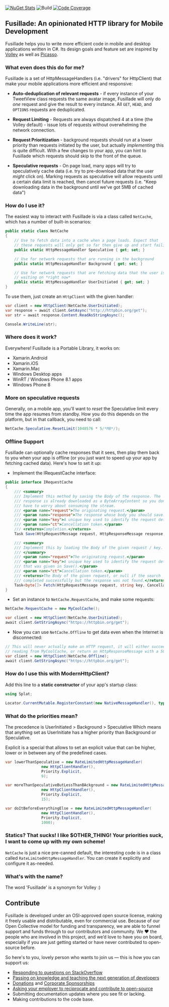 
[![NuGet Stats](https://img.shields.io/nuget/v/fusillade.svg)](https://www.nuget.org/packages/fusillade) ![Build](https://github.com/reactiveui/Fusillade/workflows/Build/badge.svg) [![Code Coverage](https://codecov.io/gh/reactiveui/fusillade/branch/main/graph/badge.svg)](https://codecov.io/gh/reactiveui/akavache)

## Fusillade: An opinionated HTTP library for Mobile Development

Fusillade helps you to write more efficient code in mobile and desktop
applications written in C#. Its design goals and feature set are inspired by
[Volley](http://arnab.ch/blog/2013/08/asynchronous-http-requests-in-android-using-volley/)
as well as [Picasso](http://square.github.io/picasso/).

### What even does this do for me?

Fusillade is a set of HttpMessageHandlers (i.e. "drivers" for HttpClient) that
make your mobile applications more efficient and responsive:

* **Auto-deduplication of relevant requests** - if every instance of your TweetView
  class requests the same avatar image, Fusillade will only do *one* request
  and give the result to every instance. All `GET`, `HEAD`, and `OPTIONS` requests are deduplicated.

* **Request Limiting** - Requests are always dispatched 4 at a time (the
  Volley default) - issue lots of requests without overwhelming the network
  connection.

* **Request Prioritization** - background requests should run at a lower
  priority than requests initiated by the user, but actually *implementing*
  this is quite difficult. With a few changes to your app, you can hint to
  Fusillade which requests should skip to the front of the queue.

* **Speculative requests** - On page load, many apps will try to speculatively
  cache data (i.e. try to pre-download data that the user *might* click on).
  Marking requests as speculative will allow requests until a certain data
  limit is reached, then cancel future requests (i.e. "Keep downloading data
  in the background until we've got 5MB of cached data")

### How do I use it?

The easiest way to interact with Fusillade is via a class called `NetCache`,
which has a number of built-in scenarios:

```cs
public static class NetCache
{
    // Use to fetch data into a cache when a page loads. Expect that
    // these requests will only get so far then give up and start failing
    public static HttpMessageHandler Speculative { get; set; }

    // Use for network requests that are running in the background
    public static HttpMessageHandler Background { get; set; }

    // Use for network requests that are fetching data that the user is
    // waiting on *right now*
    public static HttpMessageHandler UserInitiated { get; set; }
}
```

To use them, just create an `HttpClient` with the given handler:

```cs
var client = new HttpClient(NetCache.UserInitiated);
var response = await client.GetAsync("http://httpbin.org/get");
var str = await response.Content.ReadAsStringAsync();

Console.WriteLine(str);
```

### Where does it work?

Everywhere! Fusillade is a Portable Library, it works on:

* Xamarin.Android
* Xamarin.iOS
* Xamarin.Mac
* Windows Desktop apps
* WinRT / Windows Phone 8.1 apps
* Windows Phone 8

### More on speculative requests

Generally, on a mobile app, you'll want to *reset* the Speculative limit every
time the app resumes from standby. How you do this depends on the platform,
but in that callback, you need to call:

```cs
NetCache.Speculative.ResetLimit(1048576 * 5/*MB*/);
```

### Offline Support

Fusillade can optionally cache responses that it sees, then play them back to
you when your app is offline (or you just want to speed up your app by fetching
cached data). Here's how to set it up:

* Implement the IRequestCache interface:

```cs
public interface IRequestCache
{
    /// <summary>
    /// Implement this method by saving the Body of the response. The
    /// response is already downloaded as a ByteArrayContent so you don't
    /// have to worry about consuming the stream.
    /// <param name="request">The originating request.</param>
    /// <param name="response">The response whose body you should save.</param>
    /// <param name="key">A unique key used to identify the request details.</param>
    /// <param name="ct">Cancellation token.</param>
    /// <returns>Completion.</returns>
    Task Save(HttpRequestMessage request, HttpResponseMessage response, string key, CancellationToken ct);

    /// <summary>
    /// Implement this by loading the Body of the given request / key.
    /// </summary>
    /// <param name="request">The originating request.</param>
    /// <param name="key">A unique key used to identify the request details,
    /// that was given in Save().</param>
    /// <param name="ct">Cancellation token.</param>
    /// <returns>The Body of the given request, or null if the search
    /// completed successfully but the response was not found.</returns>
    Task<byte[]> Fetch(HttpRequestMessage request, string key, CancellationToken ct);
}
```

* Set an instance to `NetCache.RequestCache`, and make some requests:

```cs
NetCache.RequestCache = new MyCoolCache();

var client = new HttpClient(NetCache.UserInitiated);
await client.GetStringAsync("https://httpbin.org/get");
```

* Now you can use `NetCache.Offline` to get data even when the Internet is disconnected:

```cs
// This will never actually make an HTTP request, it will either succeed via
// reading from MyCoolCache, or return an HttpResponseMessage with a 503 Status code.
var client = new HttpClient(NetCache.Offline);
await client.GetStringAsync("https://httpbin.org/get");
```

### How do I use this with ModernHttpClient?

Add this line to a **static constructor** of your app's startup class:

```cs
using Splat;

Locator.CurrentMutable.RegisterConstant(new NativeMessageHandler(), typeof(HttpMessageHandler));
```

### What do the priorities mean?

The precedence is UserInitiated > Background > Speculative
Which means that anything set as UserInitiate has a higher priority than Background or Speculative. 

Explicit is a special that allows to set an explicit value that can be higher, lower or in between any of the predefined cases. 

```csharp
var lowerThanSpeculative = new RateLimitedHttpMessageHandler(
                new HttpClientHandler(), 
                Priority.Explicit, 
                9);

var moreThanSpeculativeButLessThanBAckground = new RateLimitedHttpMessageHandler(
                new HttpClientHandler(), 
                Priority.Explicit, 
                15);

var doItBeforeEverythingElse = new RateLimitedHttpMessageHandler(
                new HttpClientHandler(), 
                Priority.Explicit, 
                1000);
```

### Statics? That sucks! I like $OTHER_THING! Your priorities suck, I want to come up with my own scheme!

`NetCache` is just a nice pre-canned default, the interesting code is in a
class called `RateLimitedHttpMessageHandler`. You can create it explicitly and
configure it as-needed.

### What's with the name?

The word 'Fusillade' is a synonym for Volley :)

## Contribute

Fusillade is developed under an OSI-approved open source license, making it freely usable and distributable, even for commercial use. Because of our Open Collective model for funding and transparency, we are able to funnel support and funds through to our contributors and community. We ❤ the people who are involved in this project, and we’d love to have you on board, especially if you are just getting started or have never contributed to open-source before.

So here's to you, lovely person who wants to join us — this is how you can support us:

* [Responding to questions on StackOverflow](https://stackoverflow.com/questions/tagged/fusillade)
* [Passing on knowledge and teaching the next generation of developers](http://ericsink.com/entries/dont_use_rxui.html)
* [Donations](https://reactiveui.net/donate) and [Corporate Sponsorships](https://reactiveui.net/sponsorship)
* [Asking your employer to reciprocate and contribute to open-source](https://github.com/github/balanced-employee-ip-agreement)
* Submitting documentation updates where you see fit or lacking.
* Making contributions to the code base.
